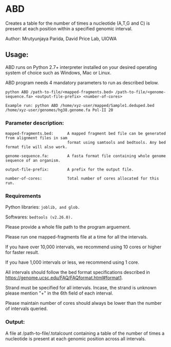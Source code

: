 # ABD
Creates a table for the number of times a nucleotide (A,T,G and C) is present at each position within a specified genomic interval.

Author: Mrutyunjaya Parida, David Price Lab, UIOWA

## Usage:
ABD runs on Python 2.7+ interpreter installed on your desired operating system of choice such as Windows, Mac or Linux. 

ABD program needs 4 mandatory parameters to run as described below.
```
python ABD /path-to-file/<mapped-fragments.bed> /path-to-file/<genome-sequence.fa> <output-file-prefix> <number-of-cores>

Example run: python ABD /home/xyz-user/mapped/Sample1.deduped.bed /home/xyz-user/genomes/hg38.genome.fa Pol-II 20
```
### Parameter description:
```
mapped-fragments.bed:      A mapped fragment bed file can be generated from alignment files in sam
                           format using samtools and bedtools. Any bed format file will also work.

genome-sequence.fa:        A fasta format file containing whole genome sequence of an organism.

output-file-prefix:        A prefix for the output file.

number-of-cores:           Total number of cores allocated for this run.
```
### Requirements
Python libraries: ``` joblib, and glob. ```

Softwares: ``` bedtools (v2.26.0). ```

Please provide a whole file path to the program arguement.

Please run one mapped-fragments file at a time for all the intervals.

If you have over 10,000 intervals, we recommend using 10 cores or higher for faster result.

If you have 1,000 intervals or less, we recommend using 1 core. 

All intervals should follow the bed format specifications described in https://genome.ucsc.edu/FAQ/FAQformat.html#format1.

Strand must be specified for all intervals. Incase, the strand is unknown please mention "+" in the 6th field of each interval.

Please maintain number of cores should always be lower than the number of intervals queried.

### Output:
A file at /path-to-file/<output-file-prefix>.totalcount containing a table of the number of times a nucleotide is present at each genomic position across all intervals.
